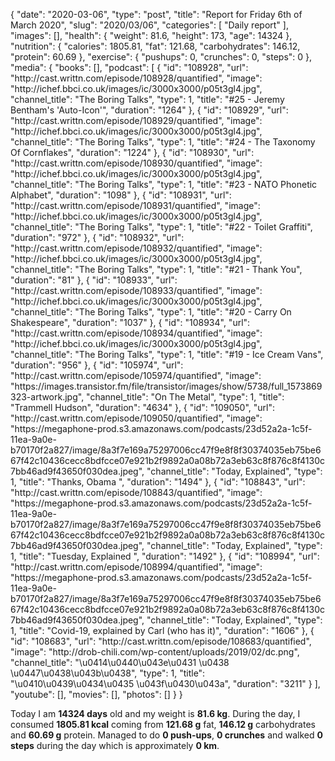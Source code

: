 {
    "date": "2020-03-06",
    "type": "post",
    "title": "Report for Friday 6th of March 2020",
    "slug": "2020\/03\/06",
    "categories": [
        "Daily report"
    ],
    "images": [],
    "health": {
        "weight": 81.6,
        "height": 173,
        "age": 14324
    },
    "nutrition": {
        "calories": 1805.81,
        "fat": 121.68,
        "carbohydrates": 146.12,
        "protein": 60.69
    },
    "exercise": {
        "pushups": 0,
        "crunches": 0,
        "steps": 0
    },
    "media": {
        "books": [],
        "podcast": [
            {
                "id": "108928",
                "url": "http:\/\/cast.writtn.com\/episode\/108928\/quantified",
                "image": "http:\/\/ichef.bbci.co.uk\/images\/ic\/3000x3000\/p05t3gl4.jpg",
                "channel_title": "The Boring Talks",
                "type": 1,
                "title": "#25 - Jeremy Bentham's 'Auto-Icon'",
                "duration": "1264"
            },
            {
                "id": "108929",
                "url": "http:\/\/cast.writtn.com\/episode\/108929\/quantified",
                "image": "http:\/\/ichef.bbci.co.uk\/images\/ic\/3000x3000\/p05t3gl4.jpg",
                "channel_title": "The Boring Talks",
                "type": 1,
                "title": "#24 - The Taxonomy Of Cornflakes",
                "duration": "1224"
            },
            {
                "id": "108930",
                "url": "http:\/\/cast.writtn.com\/episode\/108930\/quantified",
                "image": "http:\/\/ichef.bbci.co.uk\/images\/ic\/3000x3000\/p05t3gl4.jpg",
                "channel_title": "The Boring Talks",
                "type": 1,
                "title": "#23 - NATO Phonetic Alphabet",
                "duration": "1098"
            },
            {
                "id": "108931",
                "url": "http:\/\/cast.writtn.com\/episode\/108931\/quantified",
                "image": "http:\/\/ichef.bbci.co.uk\/images\/ic\/3000x3000\/p05t3gl4.jpg",
                "channel_title": "The Boring Talks",
                "type": 1,
                "title": "#22 - Toilet Graffiti",
                "duration": "972"
            },
            {
                "id": "108932",
                "url": "http:\/\/cast.writtn.com\/episode\/108932\/quantified",
                "image": "http:\/\/ichef.bbci.co.uk\/images\/ic\/3000x3000\/p05t3gl4.jpg",
                "channel_title": "The Boring Talks",
                "type": 1,
                "title": "#21 - Thank You",
                "duration": "81"
            },
            {
                "id": "108933",
                "url": "http:\/\/cast.writtn.com\/episode\/108933\/quantified",
                "image": "http:\/\/ichef.bbci.co.uk\/images\/ic\/3000x3000\/p05t3gl4.jpg",
                "channel_title": "The Boring Talks",
                "type": 1,
                "title": "#20 - Carry On Shakespeare",
                "duration": "1037"
            },
            {
                "id": "108934",
                "url": "http:\/\/cast.writtn.com\/episode\/108934\/quantified",
                "image": "http:\/\/ichef.bbci.co.uk\/images\/ic\/3000x3000\/p05t3gl4.jpg",
                "channel_title": "The Boring Talks",
                "type": 1,
                "title": "#19 - Ice Cream Vans",
                "duration": "956"
            },
            {
                "id": "105974",
                "url": "http:\/\/cast.writtn.com\/episode\/105974\/quantified",
                "image": "https:\/\/images.transistor.fm\/file\/transistor\/images\/show\/5738\/full_1573869323-artwork.jpg",
                "channel_title": "On The Metal",
                "type": 1,
                "title": "Trammell Hudson",
                "duration": "4634"
            },
            {
                "id": "109050",
                "url": "http:\/\/cast.writtn.com\/episode\/109050\/quantified",
                "image": "https:\/\/megaphone-prod.s3.amazonaws.com\/podcasts\/23d52a2a-1c5f-11ea-9a0e-b70170f2a827\/image\/8a3f7e169a75297006cc47f9e8f8f30374035eb75be667f42c10436cecc8bdfcce07e921b2f9892a0a08b72a3eb63c8f876c8f4130c7bb46ad9f43650f030dea.jpeg",
                "channel_title": "Today, Explained",
                "type": 1,
                "title": "Thanks, Obama ",
                "duration": "1494"
            },
            {
                "id": "108843",
                "url": "http:\/\/cast.writtn.com\/episode\/108843\/quantified",
                "image": "https:\/\/megaphone-prod.s3.amazonaws.com\/podcasts\/23d52a2a-1c5f-11ea-9a0e-b70170f2a827\/image\/8a3f7e169a75297006cc47f9e8f8f30374035eb75be667f42c10436cecc8bdfcce07e921b2f9892a0a08b72a3eb63c8f876c8f4130c7bb46ad9f43650f030dea.jpeg",
                "channel_title": "Today, Explained",
                "type": 1,
                "title": "Tuesday, Explained ",
                "duration": "1492"
            },
            {
                "id": "108994",
                "url": "http:\/\/cast.writtn.com\/episode\/108994\/quantified",
                "image": "https:\/\/megaphone-prod.s3.amazonaws.com\/podcasts\/23d52a2a-1c5f-11ea-9a0e-b70170f2a827\/image\/8a3f7e169a75297006cc47f9e8f8f30374035eb75be667f42c10436cecc8bdfcce07e921b2f9892a0a08b72a3eb63c8f876c8f4130c7bb46ad9f43650f030dea.jpeg",
                "channel_title": "Today, Explained",
                "type": 1,
                "title": "Covid-19, explained by Carl (who has it)",
                "duration": "1606"
            },
            {
                "id": "108683",
                "url": "http:\/\/cast.writtn.com\/episode\/108683\/quantified",
                "image": "http:\/\/drob-chili.com\/wp-content\/uploads\/2019\/02\/dc.png",
                "channel_title": "\u0414\u0440\u043e\u0431 \u0438 \u0447\u0438\u043b\u0438",
                "type": 1,
                "title": "\u0410\u0439\u0434\u0435 \u043f\u0430\u043a",
                "duration": "3211"
            }
        ],
        "youtube": [],
        "movies": [],
        "photos": []
    }
}

Today I am <strong>14324 days</strong> old and my weight is <strong>81.6 kg</strong>. During the day, I consumed <strong>1805.81 kcal</strong> coming from <strong>121.68 g</strong> fat, <strong>146.12 g</strong> carbohydrates and <strong>60.69 g</strong> protein. Managed to do <strong>0 push-ups</strong>, <strong>0 crunches</strong> and walked <strong>0 steps</strong> during the day which is approximately <strong>0 km</strong>.